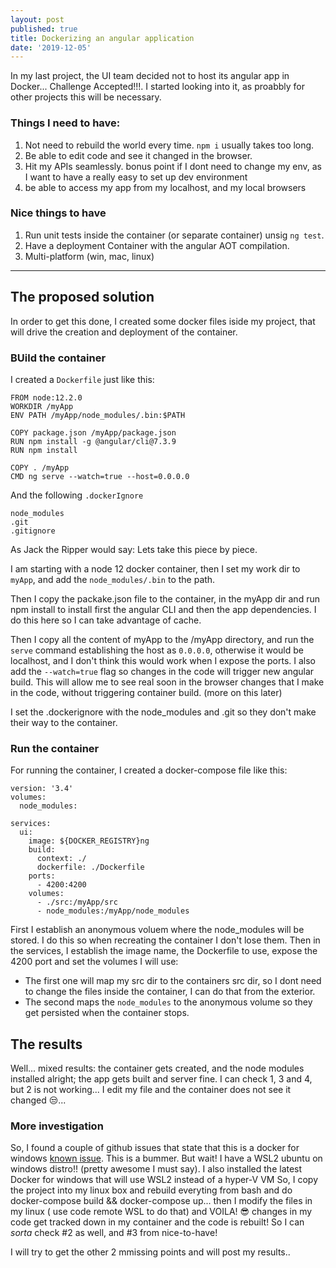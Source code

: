 ```yaml
---
layout: post
published: true
title: Dockerizing an angular application
date: '2019-12-05'
---
```

In my last project, the UI team decided not to host its angular app in Docker... Challenge Accepted!!!.
I started looking into it, as proabbly for other projects this will be necessary.
### Things I need to have:
1. Not need to rebuild the world every time. `npm i` usually takes too long.
1. Be able to edit code and see it changed in the browser.
1. Hit my APIs seamlessly. bonus point if I dont need to change my env, as I want to have a really easy to set up dev environment
1. be able to access my app from my localhost, and my local browsers

### Nice things to have
1. Run unit tests inside the container (or separate container) unsig `ng test`.
1. Have a deployment Container with the angular AOT compilation.
1. Multi-platform (win, mac, linux)

------------
## The proposed solution

In order to get this done, I created some docker files iside my project, that will drive the creation and deployment of the container.
### BUild the container
I created a `Dockerfile` just like this:
```
FROM node:12.2.0
WORKDIR /myApp
ENV PATH /myApp/node_modules/.bin:$PATH

COPY package.json /myApp/package.json
RUN npm install -g @angular/cli@7.3.9
RUN npm install

COPY . /myApp
CMD ng serve --watch=true --host=0.0.0.0
```
And the following `.dockerIgnore`
```
node_modules
.git
.gitignore
```
As Jack the Ripper would say: Lets take this piece by piece.

I am starting with a node 12 docker container, then I set my work dir to `myApp`, and add the `node_modules/.bin` to the path.

Then I copy the packake.json file to the container, in the myApp dir and run npm install to install first the angular CLI and then the app dependencies. I do this here so I can take advantage of cache.

Then I copy all the content of myApp to the /myApp directory, and run the `serve` command establishing the host as `0.0.0.0`, otherwise it would be localhost, and I don't think this would work when I expose the ports.
I also add the `--watch=true` flag so changes in the code will trigger new angular build. This will allow me to see real soon in the browser changes that I make in the code, without triggering container build. (more on this later)

I set the .dockerignore with the node_modules and .git so they don't make their way to the container.

### Run the container
For running the container, I created a docker-compose file like this:
```
version: '3.4'
volumes:
  node_modules:

services:
  ui:
    image: ${DOCKER_REGISTRY}ng
    build:
      context: ./
      dockerfile: ./Dockerfile
    ports:
      - 4200:4200
    volumes:
      - ./src:/myApp/src
      - node_modules:/myApp/node_modules
```

First I establish an anonymous voluem where the node_modules will be stored. I do this so when recreating the container I don't lose them.
Then in the services, I establish the image name, the Dockerfile to use, expose the 4200 port and set the volumes I will use:
- The first one will map my src dir to the containers src dir, so I dont need to change the files inside the container, I can do that from the exterior.
-  The second maps the `node_modules` to the anonymous volume so they get persisted when the container stops.

## The results
Well... mixed results: the container gets created, and the node modules installed alright; the app gets built and server fine. I can check  1, 3 and 4, but 2 is not working... I edit my file and the container does not see it changed 😒...

### More investigation
So, I found a couple of github issues that state that this is a docker for windows  [known issue](https://github.com/moby/moby/issues/30105). 
This is a bummer.
But wait! I have a WSL2 ubuntu on windows distro!! (pretty awesome I must say). I also installed the latest Docker for windows that will use WSL2 instead of a hyper-V VM So, I copy the project into my linux box and rebuild everyting from bash and do docker-compose build && docker-compose up... then I modify the files in my linux ( use code remote WSL to do that) and VOILA! 😎 changes in my code get tracked down in my container and the code is rebuilt! So I can *sorta* check #2 as well, and #3 from nice-to-have!

I will try to get the other 2 mmissing points and will post my results..




